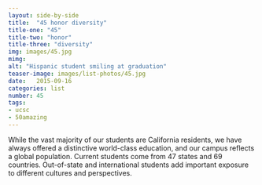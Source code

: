 ```yaml
---
layout: side-by-side
title:  "45 honor diversity"
title-one: "45"
title-two: "honor"
title-three: "diversity"
img: images/45.jpg
mimg: 
alt: "Hispanic student smiling at graduation"
teaser-image: images/list-photos/45.jpg
date:   2015-09-16
categories: list
number: 45
tags:
- ucsc
- 50amazing
---
```

While the vast majority of our students are California residents, we have always offered a distinctive world-class education, and our campus reflects a global population. Current students come from 47 states and 69 countries. Out-of-state and international students add important exposure to different cultures and perspectives.
